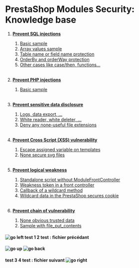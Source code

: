 # PrestaShop Modules Security: Knowledge base


1. **[Prevent SQL injections](/sql_injections.md)**
    1. [Basic sample](/sql_injections.md#basic-sample)
    2. [Array values sample](/sql_injections.md#array-values-sample)
    3. [Table name or field name protection](/sql_injections.md#table-name-or-field-name-protection)
    4. [OrderBy and orderWay protection](/sql_injections.md#orderby-and-orderway-protection)
    5. [Other cases like case/then, functions…](/sql_injections.md#other-cases-like-casethen-functions)
<br><br>

2. **[Prevent PHP injections](/php_injections.md)**
    1. [Basic sample](/php_injections.md#basic-sample)
<br><br>

3. **[Prevent sensitive data disclosure](/sensitive_data_disclosure.md)**
    1. [Logs, data export, …](/sensitive_data_disclosure.md#logs-data-export-)
    2. [White reader, white deleter, …](/sensitive_data_disclosure.md#white-reader-white-deleter-)
    3. [Deny any none-useful file extensions](/sensitive_data_disclosure.md#deny-any-none-useful-file-extensions)
<br><br>

4. **[Prevent Cross Script (XSS) vulnerability](/cross_script_vulnerability.md)**
    1. [Escape assigned variable on templates](/cross_script_vulnerability.md#escape-assigned-variable-on-templates)
    2. [None secure svg files](/cross_script_vulnerability.md#none-secure-svg-files)
<br><br>

5. **[Prevent logical weakness](/logical_weakness.md)**
    1. [Standalone script without ModuleFrontController](/logical_weakness.md#standalone-script-without-modulefrontcontroller)
    2. [Weakness token in a front controller](/logical_weakness.md#weakness-token-in-a-front-controller)
    3. [Callback of a wildcard method](/logical_weakness.md#callback-of-a-wildcard-method)
    4. [Wildcard data in the PrestaShop secures cookie](/logical_weakness.md#wildcard-data-in-the-prestashop-secures-cookie)
<br><br>

6. **[Prevent chain of vulnerability](/chain_of_vulnerability.md)**
    1. [None obvious trusted data](/chain_of_vulnerability.md#none-obvious-trusted-data)
    2. [Sample with file_put_contents](/chain_of_vulnerability.md#sample-with-file_put_contents)

#### ![go left](../images/resized/left-arrow-9133251.png) test 1 2 test : fichier précédant

#### ![go up](../images/resized/up-arrow-1767592-1502496.png) ![go back](../images/resized/back-to-menu-arrow-9121722.png)	

#### test 3 4 test : fichier suivant ![go right](../images/resized/right-arrow(left-arrow-9133251-reversed).png)
